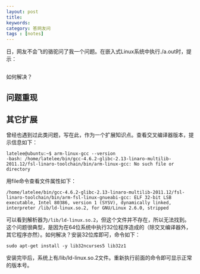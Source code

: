 ```yaml
---
layout: post
title: 
keywords: 
category: 答网友问
tags : [notes]
---
```

日，网友不会飞的骆驼问了我一个问题。在嵌入式Linux系统中执行./a.out时，提示：
```
```
如何解决？
<!-- more -->

## 问题重现


## 其它扩展
曾经也遇到过此类问题，写在此，作为一个扩展知识点。查看交叉编译器版本，提示信息如下：
```
latelee@ubuntu:~$ arm-linux-gcc --version
-bash: /home/latelee/bin/gcc-4.6.2-glibc-2.13-linaro-multilib-2011.12/fsl-linaro-toolchain/bin/arm-linux-gcc: No such file or directory
```

用file命令查看文件属性如下：
```
/home/latelee/bin/gcc-4.6.2-glibc-2.13-linaro-multilib-2011.12/fsl-linaro-toolchain/bin/arm-fsl-linux-gnueabi-gcc: ELF 32-bit LSB executable, Intel 80386, version 1 (SYSV), dynamically linked, interpreter /lib/ld-linux.so.2, for GNU/Linux 2.6.0, stripped
```
可以看到解析器为`/lib/ld-linux.so.2`，但这个文件并不存在，所以无法找到。  
这个问题很典型，是因为在64位系统中执行32位程序造成的（除交叉编译器外，其它程序亦然）。如何解决？安装32位库即可，命令如下：  
```
sudo apt-get install -y lib32ncurses5 lib32z1
```
安装完毕后，系统上有/lib/ld-linux.so.2文件。重新执行前面的命令即可显示正常的版本号。  